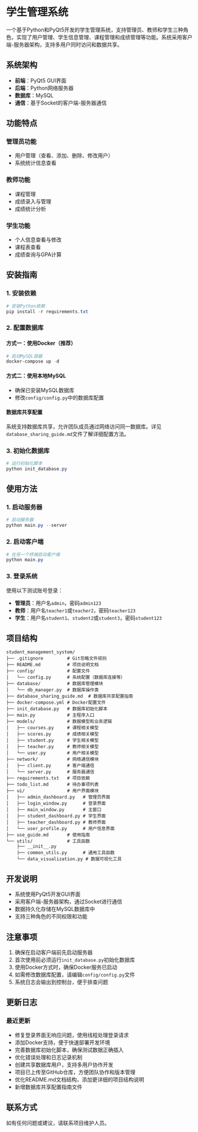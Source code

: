 # 学生管理系统

一个基于Python和PyQt5开发的学生管理系统，支持管理员、教师和学生三种角色，实现了用户管理、学生信息管理、课程管理和成绩管理等功能。系统采用客户端-服务器架构，支持多用户同时访问和数据共享。

## 系统架构

- **前端**：PyQt5 GUI界面
- **后端**：Python网络服务器
- **数据库**：MySQL
- **通信**：基于Socket的客户端-服务器通信

## 功能特点

### 管理员功能
- 用户管理（查看、添加、删除、修改用户）
- 系统统计信息查看

### 教师功能
- 课程管理
- 成绩录入与管理
- 成绩统计分析

### 学生功能
- 个人信息查看与修改
- 课程表查看
- 成绩查询与GPA计算

## 安装指南

### 1. 安装依赖

```powershell
# 安装Python依赖
pip install -r requirements.txt
```

### 2. 配置数据库

#### 方式一：使用Docker（推荐）

```powershell
# 启动MySQL容器
docker-compose up -d
```

#### 方式二：使用本地MySQL

- 确保已安装MySQL数据库
- 修改`config/config.py`中的数据库配置

#### 数据库共享配置

系统支持数据库共享，允许团队成员通过网络访问同一数据库。详见`database_sharing_guide.md`文件了解详细配置方法。

### 3. 初始化数据库

```powershell
# 运行初始化脚本
python init_database.py
```

## 使用方法

### 1. 启动服务器

```powershell
# 启动服务器
python main.py --server
```

### 2. 启动客户端

```powershell
# 在另一个终端启动客户端
python main.py
```

### 3. 登录系统

使用以下测试账号登录：
- **管理员**：用户名`admin`，密码`admin123`
- **教师**：用户名`teacher1`或`teacher2`，密码`teacher123`
- **学生**：用户名`student1`、`student2`或`student3`，密码`student123`

## 项目结构

```
student_management_system/
├── .gitignore         # Git忽略文件规则
├── README.md          # 项目说明文档
├── config/            # 配置文件
│   └── config.py      # 系统配置（数据库连接等）
├── database/          # 数据库管理模块
│   └── db_manager.py  # 数据库操作类
├── database_sharing_guide.md  # 数据库共享配置指南
├── docker-compose.yml # Docker配置文件
├── init_database.py   # 数据库初始化脚本
├── main.py            # 主程序入口
├── models/            # 数据模型和业务逻辑
│   ├── courses.py     # 课程相关模型
│   ├── scores.py      # 成绩相关模型
│   ├── student.py     # 学生相关模型
│   ├── teacher.py     # 教师相关模型
│   └── user.py        # 用户相关模型
├── network/           # 网络通信模块
│   ├── client.py      # 客户端通信
│   └── server.py      # 服务器通信
├── requirements.txt   # 项目依赖
├── todo_list.md       # 待办事项列表
├── ui/                # 用户界面模块
│   ├── admin_dashboard.py   # 管理员界面
│   ├── login_window.py      # 登录界面
│   ├── main_window.py       # 主窗口
│   ├── student_dashboard.py # 学生界面
│   ├── teacher_dashboard.py # 教师界面
│   └── user_profile.py      # 用户信息界面
├── use_guide.md       # 使用指南
└── utils/             # 工具函数
    ├── __init__.py
    ├── common_utils.py      # 通用工具函数
    └── data_visualization.py # 数据可视化工具
```

## 开发说明

- 系统使用PyQt5开发GUI界面
- 采用客户端-服务器架构，通过Socket进行通信
- 数据持久化存储在MySQL数据库中
- 支持三种角色的不同权限和功能

## 注意事项

1. 确保在启动客户端前先启动服务器
2. 首次使用前必须运行`init_database.py`初始化数据库
3. 使用Docker方式时，确保Docker服务已启动
4. 如需修改数据库配置，请编辑`config/config.py`文件
5. 系统日志会输出到控制台，便于排查问题

## 更新日志

### 最近更新
- 修复登录界面无响应问题，使用线程处理登录请求
- 添加Docker支持，便于快速部署开发环境
- 完善数据库初始化脚本，确保测试数据正确插入
- 优化错误处理和日志记录机制
- 创建共享数据库用户，支持多用户协作开发
- 项目已上传至GitHub仓库，方便团队协作和版本管理
- 优化README.md文档结构，添加更详细的项目结构说明
- 新增数据库共享配置指南文件

## 联系方式

如有任何问题或建议，请联系项目维护人员。